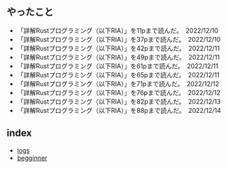 ## やったこと

- 「詳解Rustプログラミング（以下RIA）」を11pまで読んだ。　2022/12/10
- 「詳解Rustプログラミング（以下RIA）」を37pまで読んだ。　2022/12/10
- 「詳解Rustプログラミング（以下RIA）」を42pまで読んだ。　2022/12/11
- 「詳解Rustプログラミング（以下RIA）」を49pまで読んだ。　2022/12/11
- 「詳解Rustプログラミング（以下RIA）」を61pまで読んだ。　2022/12/11
- 「詳解Rustプログラミング（以下RIA）」を65pまで読んだ。　2022/12/11
- 「詳解Rustプログラミング（以下RIA）」を71pまで読んだ。　2022/12/12
- 「詳解Rustプログラミング（以下RIA）」を76pまで読んだ。　2022/12/12
- 「詳解Rustプログラミング（以下RIA）」を82pまで読んだ。　2022/12/13
- 「詳解Rustプログラミング（以下RIA）」を88pまで読んだ。　2022/12/14

## index

- [logs](./logs.md)
- [begginner](./Rust_begginner.md)
